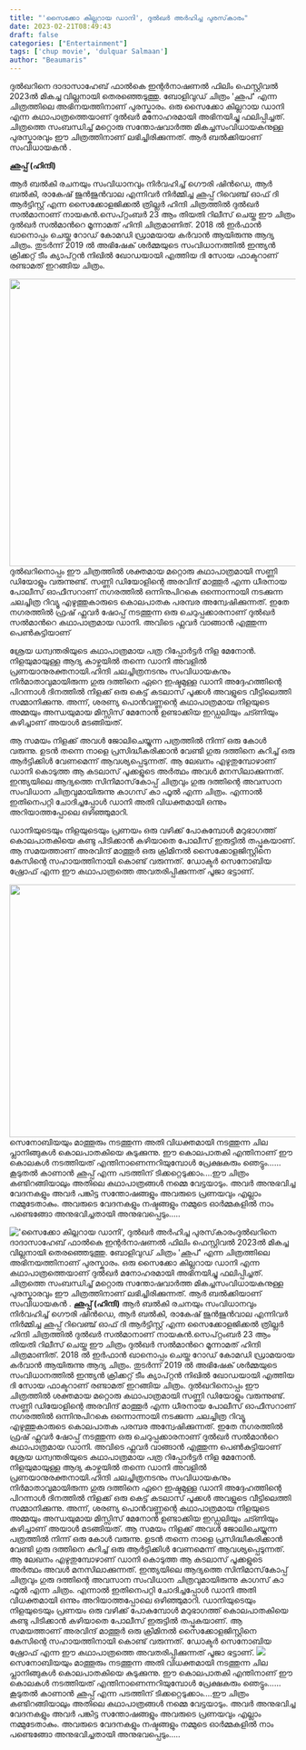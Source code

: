 ```yaml
---
title: "'സൈക്കോ കില്ലറായ ഡാനി', ദുൽഖർ അർഹിച്ച പുരസ്‌കാരം"
date: 2023-02-21T08:49:43
draft: false
categories: ["Entertainment"]
tags: ['chup movie', 'dulquar Salmaan']
author: "Beaumaris"
---
```


ദുൽഖറിനെ ദാദാസാഹേബ് ഫാല്‍കെ ഇന്റര്‍നാഷണല്‍ ഫിലിം ഫെസ്റ്റിവല്‍ 2023ല്‍ മികച്ച വില്ലനായി തെരഞ്ഞെടുത്തു. ബോളിവുഡ് ചിത്രം 'ഛുപ്' എന്ന ചിത്രത്തിലെ അഭിനയത്തിനാണ് പുരസ്കാരം. ഒരു സൈക്കോ കില്ലറായ ഡാനി എന്ന കഥാപാത്രത്തെയാണ് ദുൽഖർ മനോഹരമായി അഭിനയിച്ചു ഫലിപ്പിച്ചത്. ചിത്രത്തെ സംബന്ധിച്ച് മറ്റൊരു സന്തോഷവാർത്ത മികച്ചസംവിധായകനുള്ള പുരസ്കാരവും ഈ ചിത്രത്തിനാണ് ലഭിച്ചിരിക്കുന്നത്. ആർ ബൽക്കിയാണ് സംവിധായകൻ .

<strong>ഛുപ്പ് (ഹിന്ദി)</strong>

ആര്‍ ബല്‍കി രചനയും സംവിധാനവും നിർവഹിച്ച് ഗൌരി ഷിന്‍ഡെ, ആര്‍ ബല്‍കി, രാകേഷ് ജുന്‍ജുന്‍വാല എന്നിവര്‍ നിർമ്മിച്ച ഛുപ്പ് റിവെഞ്ച് ഓഫ് ദി ആര്‍ട്ടിസ്റ്റ് എന്ന സൈക്കോളജിക്കല്‍ ത്രില്ലര്‍ ഹിന്ദി ചിത്രത്തിൽ ദുല്‍ഖര്‍ സല്‍മാനാണ് നായകൻ.സെപ്റ്റംബര്‍ 23 ആം തിയതി റിലീസ് ചെയ്ത ഈ ചിത്രം ദുല്‍ഖര്‍ സല്‍മാന്‍റെ മൂന്നാമത് ഹിന്ദി ചിത്രമാണിത്. 2018 ൽ ഇര്‍ഫാന്‍ ഖാനൊപ്പം ചെയ്ത റോഡ് കോമഡി ഡ്രാമയായ കര്‍വാന്‍ ആയിരുന്നു ആദ്യ ചിത്രം. തുടർന്ന് 2019 ൽ അഭിഷേക് ശര്‍മ്മയുടെ സംവിധാനത്തില്‍ ഇന്ത്യന്‍ ക്രിക്കറ്റ് ടീം ക്യാപ്റ്റന്‍ നിഖില്‍ ഖോഡയായി എത്തിയ ദി സോയ ഫാക്ടറാണ് രണ്ടാമത് ഇറങ്ങിയ ചിത്രം.

<img class="size-full wp-image-384551 aligncenter" src="https://cdn.boolokam.com/articles/2023/02/yyy.jpg" alt="" width="900" height="506" />ദുല്‍ഖറിനൊപ്പം ഈ ചിത്രത്തില്‍ ശക്തമായ മറ്റൊരു കഥാപാത്രമായി സണ്ണി ഡിയോളും വരുന്നുണ്ട്. സണ്ണി ഡിയോളിന്റെ അരവിന്ദ് മാത്തൂർ എന്ന ധീരനായ പോലീസ് ഓഫീസറാണ് നഗരത്തിൽ ഒന്നിനുപിറകെ ഒന്നൊന്നായി നടക്കുന്ന ചലച്ചിത്ര റിവ്യൂ എഴുത്തുകാരുടെ കൊലപാതക പരമ്പര അന്വേഷിക്കുന്നത്. ഇതേ നഗരത്തിൽ ഫ്രഷ് ഫ്ലവർ ഷോപ്പ് നടത്തുന്ന ഒരു ചെറുപ്പക്കാരനാണ് ദുല്‍ഖര്‍ സല്‍മാന്‍റെ കഥാപാത്രമായ ഡാനി. അവിടെ ഫ്ലവർ വാങ്ങാൻ എത്തുന്ന പെൺകുട്ടിയാണ്

ശ്രേയ ധന്വന്തരിയുടെ കഥാപാത്രമായ പത്ര റിപ്പോർട്ടർ നിള മേനോൻ. നിളയുമായുള്ള ആദ്യ കാഴ്ചയിൽ തന്നെ ഡാനി അവളിൽ പ്രണയാനുരക്തനായി.ഹിന്ദി ചലച്ചിത്രനടനും സംവിധായകനും നിർമാതാവുമായിരുന്ന ഗുരു ദത്തിനെ ഏറെ ഇഷ്ടമുള്ള ഡാനി അദ്ദേഹത്തിന്റെ പിറന്നാൾ ദിനത്തിൽ നിളക്ക് ഒരു കെട്ട് കടലാസ് പൂക്കൾ അവളുടെ വീട്ടിലെത്തി സമ്മാനിക്കുന്നു. അന്ന്, ശരണ്യ പൊൻവണ്ണന്റെ കഥാപാത്രമായ നിളയുടെ അമ്മയും അന്ധയുമായ മിസ്സിസ് മേനോൻ ഉണ്ടാക്കിയ ഇഡ്ഡലിയും ചട്ണിയും കഴിച്ചാണ് അയാൾ മടങ്ങിയത്.

ആ സമയം നിളക്ക് അവൾ ജോലിചെയ്യുന്ന പത്രത്തിൽ നിന്ന് ഒരു കോൾ വരുന്നു. ഉടൻ തന്നെ നാളെ പ്രസിദ്ധീകരിക്കാൻ വേണ്ടി ഗുരു ദത്തിനെ കുറിച്ച് ഒരു ആർട്ടിക്കിൾ വേണമെന്ന് ആവശ്യപ്പെടുന്നത്. ആ ലേഖനം എഴുതുമ്പോഴാണ് ഡാനി കൊടുത്ത ആ കടലാസ് പൂക്കളുടെ അർത്ഥം അവൾ മനസിലാക്കുന്നത്. ഇന്ത്യയിലെ ആദ്യത്തെ സിനിമാസ്‌കോപ്പ് ചിത്രവും ഗുരു ദത്തിന്റെ അവസാന സംവിധാന ചിത്രവുമായിരുന്നു കാഗസ് കാ ഫൂൽ എന്ന ചിത്രം. എന്നാൽ ഇതിനെപറ്റി ചോദിച്ചപ്പോൾ ഡാനി അതി വിധക്തമായി ഒന്നും അറിയാത്തപ്പോലെ ഒഴിഞ്ഞുമാറി.

ഡാനിയുടെയും നിളയുടെയും പ്രണയം ഒരു വഴിക്ക് പോകുമ്പോൾ മറുഭാഗത്ത് കൊലപാതകിയെ കണ്ടു പിടിക്കാൻ കഴിയാതെ പോലീസ് ഇരുട്ടിൽ തപ്പുകയാണ്. ആ സമയത്താണ് അരവിന്ദ് മാത്തൂർ ഒരു ക്രിമിനൽ സൈക്കോളജിസ്റ്റിനെ കേസിന്റെ സഹായത്തിനായി കൊണ്ട് വരുന്നത്. ഡോക്ടർ സെനോബിയ ഷ്രോഫ് എന്ന ഈ കഥാപാത്രത്തെ അവതരിപ്പിക്കുന്നത് പൂജാ ഭട്ടാണ്.

<img class="size-large wp-image-384552 aligncenter" src="https://cdn.boolokam.com/articles/2023/02/fwffggg-1024x569.jpg" alt="" width="800" height="445" />സെനോബിയയും മാത്തൂരും നടത്തുന്ന അതി വിധക്തമായി നടത്തുന്ന ചില പ്ലാനിങ്ങുകൾ കൊലപാതകിയെ കുടുക്കുന്നു. ഈ കൊലപാതകി എന്തിനാണ് ഈ കൊലകൾ നടത്തിയത് എന്തിനാണെന്നറിയുമ്പോൾ പ്രേക്ഷകരും ഞെട്ടും...... കൂടുതൽ കാണാൻ ഛുപ്പ് എന്ന പടത്തിന് ടിക്കറ്റെടുക്കാം....ഈ ചിത്രം കണ്ടിറങ്ങിയാലും അതിലെ കഥാപാത്രങ്ങള്‍ നമ്മെ വേട്ടയാടും. അവര്‍ അനുഭവിച്ച വേദനകളും അവര്‍ പങ്കിട്ട സന്തോഷങ്ങളും അവരുടെ പ്രണയവും എല്ലാം നമ്മുടേതാകും. അവരുടെ വേദനകളും നഷ്ടങ്ങളും നമ്മുടെ ഓര്‍മ്മകളില്‍ നാം പണ്ടെങ്ങോ അനുഭവിച്ചതായി അനുഭവപ്പെടും.....


!['സൈക്കോ കില്ലറായ ഡാനി', ദുൽഖർ അർഹിച്ച പുരസ്‌കാരം](https://cdn.boolokam.com/articles/2023/02/yyy.jpg)ദുൽഖറിനെ ദാദാസാഹേബ് ഫാല്‍കെ ഇന്റര്‍നാഷണല്‍ ഫിലിം ഫെസ്റ്റിവല്‍ 2023ല്‍ മികച്ച വില്ലനായി തെരഞ്ഞെടുത്തു. ബോളിവുഡ് ചിത്രം 'ഛുപ്' എന്ന ചിത്രത്തിലെ അഭിനയത്തിനാണ് പുരസ്കാരം. ഒരു സൈക്കോ കില്ലറായ ഡാനി എന്ന കഥാപാത്രത്തെയാണ് ദുൽഖർ മനോഹരമായി അഭിനയിച്ചു ഫലിപ്പിച്ചത്. ചിത്രത്തെ സംബന്ധിച്ച് മറ്റൊരു സന്തോഷവാർത്ത മികച്ചസംവിധായകനുള്ള പുരസ്കാരവും ഈ ചിത്രത്തിനാണ് ലഭിച്ചിരിക്കുന്നത്. ആർ ബൽക്കിയാണ് സംവിധായകൻ . **ഛുപ്പ് (ഹിന്ദി)** ആര്‍ ബല്‍കി രചനയും സംവിധാനവും നിർവഹിച്ച് ഗൌരി ഷിന്‍ഡെ, ആര്‍ ബല്‍കി, രാകേഷ് ജുന്‍ജുന്‍വാല എന്നിവര്‍ നിർമ്മിച്ച ഛുപ്പ് റിവെഞ്ച് ഓഫ് ദി ആര്‍ട്ടിസ്റ്റ് എന്ന സൈക്കോളജിക്കല്‍ ത്രില്ലര്‍ ഹിന്ദി ചിത്രത്തിൽ ദുല്‍ഖര്‍ സല്‍മാനാണ് നായകൻ.സെപ്റ്റംബര്‍ 23 ആം തിയതി റിലീസ് ചെയ്ത ഈ ചിത്രം ദുല്‍ഖര്‍ സല്‍മാന്‍റെ മൂന്നാമത് ഹിന്ദി ചിത്രമാണിത്. 2018 ൽ ഇര്‍ഫാന്‍ ഖാനൊപ്പം ചെയ്ത റോഡ് കോമഡി ഡ്രാമയായ കര്‍വാന്‍ ആയിരുന്നു ആദ്യ ചിത്രം. തുടർന്ന് 2019 ൽ അഭിഷേക് ശര്‍മ്മയുടെ സംവിധാനത്തില്‍ ഇന്ത്യന്‍ ക്രിക്കറ്റ് ടീം ക്യാപ്റ്റന്‍ നിഖില്‍ ഖോഡയായി എത്തിയ ദി സോയ ഫാക്ടറാണ് രണ്ടാമത് ഇറങ്ങിയ ചിത്രം. ദുല്‍ഖറിനൊപ്പം ഈ ചിത്രത്തില്‍ ശക്തമായ മറ്റൊരു കഥാപാത്രമായി സണ്ണി ഡിയോളും വരുന്നുണ്ട്. സണ്ണി ഡിയോളിന്റെ അരവിന്ദ് മാത്തൂർ എന്ന ധീരനായ പോലീസ് ഓഫീസറാണ് നഗരത്തിൽ ഒന്നിനുപിറകെ ഒന്നൊന്നായി നടക്കുന്ന ചലച്ചിത്ര റിവ്യൂ എഴുത്തുകാരുടെ കൊലപാതക പരമ്പര അന്വേഷിക്കുന്നത്. ഇതേ നഗരത്തിൽ ഫ്രഷ് ഫ്ലവർ ഷോപ്പ് നടത്തുന്ന ഒരു ചെറുപ്പക്കാരനാണ് ദുല്‍ഖര്‍ സല്‍മാന്‍റെ കഥാപാത്രമായ ഡാനി. അവിടെ ഫ്ലവർ വാങ്ങാൻ എത്തുന്ന പെൺകുട്ടിയാണ് ശ്രേയ ധന്വന്തരിയുടെ കഥാപാത്രമായ പത്ര റിപ്പോർട്ടർ നിള മേനോൻ. നിളയുമായുള്ള ആദ്യ കാഴ്ചയിൽ തന്നെ ഡാനി അവളിൽ പ്രണയാനുരക്തനായി.ഹിന്ദി ചലച്ചിത്രനടനും സംവിധായകനും നിർമാതാവുമായിരുന്ന ഗുരു ദത്തിനെ ഏറെ ഇഷ്ടമുള്ള ഡാനി അദ്ദേഹത്തിന്റെ പിറന്നാൾ ദിനത്തിൽ നിളക്ക് ഒരു കെട്ട് കടലാസ് പൂക്കൾ അവളുടെ വീട്ടിലെത്തി സമ്മാനിക്കുന്നു. അന്ന്, ശരണ്യ പൊൻവണ്ണന്റെ കഥാപാത്രമായ നിളയുടെ അമ്മയും അന്ധയുമായ മിസ്സിസ് മേനോൻ ഉണ്ടാക്കിയ ഇഡ്ഡലിയും ചട്ണിയും കഴിച്ചാണ് അയാൾ മടങ്ങിയത്. ആ സമയം നിളക്ക് അവൾ ജോലിചെയ്യുന്ന പത്രത്തിൽ നിന്ന് ഒരു കോൾ വരുന്നു. ഉടൻ തന്നെ നാളെ പ്രസിദ്ധീകരിക്കാൻ വേണ്ടി ഗുരു ദത്തിനെ കുറിച്ച് ഒരു ആർട്ടിക്കിൾ വേണമെന്ന് ആവശ്യപ്പെടുന്നത്. ആ ലേഖനം എഴുതുമ്പോഴാണ് ഡാനി കൊടുത്ത ആ കടലാസ് പൂക്കളുടെ അർത്ഥം അവൾ മനസിലാക്കുന്നത്. ഇന്ത്യയിലെ ആദ്യത്തെ സിനിമാസ്‌കോപ്പ് ചിത്രവും ഗുരു ദത്തിന്റെ അവസാന സംവിധാന ചിത്രവുമായിരുന്നു കാഗസ് കാ ഫൂൽ എന്ന ചിത്രം. എന്നാൽ ഇതിനെപറ്റി ചോദിച്ചപ്പോൾ ഡാനി അതി വിധക്തമായി ഒന്നും അറിയാത്തപ്പോലെ ഒഴിഞ്ഞുമാറി. ഡാനിയുടെയും നിളയുടെയും പ്രണയം ഒരു വഴിക്ക് പോകുമ്പോൾ മറുഭാഗത്ത് കൊലപാതകിയെ കണ്ടു പിടിക്കാൻ കഴിയാതെ പോലീസ് ഇരുട്ടിൽ തപ്പുകയാണ്. ആ സമയത്താണ് അരവിന്ദ് മാത്തൂർ ഒരു ക്രിമിനൽ സൈക്കോളജിസ്റ്റിനെ കേസിന്റെ സഹായത്തിനായി കൊണ്ട് വരുന്നത്. ഡോക്ടർ സെനോബിയ ഷ്രോഫ് എന്ന ഈ കഥാപാത്രത്തെ അവതരിപ്പിക്കുന്നത് പൂജാ ഭട്ടാണ്. ![](https://cdn.boolokam.com/articles/2023/02/fwffggg-1024x569.jpg)സെനോബിയയും മാത്തൂരും നടത്തുന്ന അതി വിധക്തമായി നടത്തുന്ന ചില പ്ലാനിങ്ങുകൾ കൊലപാതകിയെ കുടുക്കുന്നു. ഈ കൊലപാതകി എന്തിനാണ് ഈ കൊലകൾ നടത്തിയത് എന്തിനാണെന്നറിയുമ്പോൾ പ്രേക്ഷകരും ഞെട്ടും...... കൂടുതൽ കാണാൻ ഛുപ്പ് എന്ന പടത്തിന് ടിക്കറ്റെടുക്കാം....ഈ ചിത്രം കണ്ടിറങ്ങിയാലും അതിലെ കഥാപാത്രങ്ങള്‍ നമ്മെ വേട്ടയാടും. അവര്‍ അനുഭവിച്ച വേദനകളും അവര്‍ പങ്കിട്ട സന്തോഷങ്ങളും അവരുടെ പ്രണയവും എല്ലാം നമ്മുടേതാകും. അവരുടെ വേദനകളും നഷ്ടങ്ങളും നമ്മുടെ ഓര്‍മ്മകളില്‍ നാം പണ്ടെങ്ങോ അനുഭവിച്ചതായി അനുഭവപ്പെടും.....
